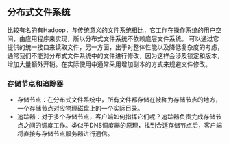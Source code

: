 ## 分布式文件系统

比较有名的有Hadoop，与传统意义的文件系统相比，它工作在操作系统的用户空间，由应用程序来实现，所以分布式文件系统不依赖底层文件系统。
可以通过它提供的统一接口来读取文件，另一方面，出于对整体性能以及降低复杂度的考虑，通常我们不能对分布式文件系统中的文件进行修改，因为这样会涉及锁定和版本，增加大量额外开销。在实际使用中通常采用增加副本的方式来规避文件修改。

### 存储节点和追踪器

* 存储节点：在分布式文件系统中，所有文件都存储在被称为存储节点的地方，一个存储节点对应物理磁盘上的一个实际目录。
* 追踪器：对于多个存储节点，客户端如何指挥它们呢？追踪器负责完成存储节点之间的调度工作。类似于DNS调度器的原理，找到合适存储节点后，客户端将直接与存储节点服务器进行通信。